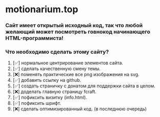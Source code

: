 # motionarium.top
### Сайт имеет открытый исходный код, так что любой желающий может посмотреть говнокод начинающего HTML-программиста!

### Что необходимо сделать этому сайту?
1. [✅] нормальное центрирование элементов сайта.
2. [✅] сделать качественную смену темы.
3. [❌] поменять практические все png изображения на svg.
4. [✅] добавить ссылку на github.
5. [✅] создать страничку с донатом для поддержки сайта в целом.
6. [❌] доделать главную страницу fcraft.
7. [✅] пофиксить визитку (info.html).
8. [✅] пофиксить шрифт.
9. [❌] сделать оптимизированный код. (в последнюю очередь)
